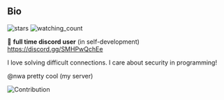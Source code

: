 ## Bio

<img src="https://img.shields.io/github/stars/subnwa?label=Stars" alt="stars"> <img src="https://komarev.com/ghpvc/?username=subnwa&color=brightgreen" alt="watching_count" />

:high_brightness: **full time discord user** (in self-development) https://discord.gg/SMHPwQchEe

I love solving difficult connections. I care about security in programming!

@nwa pretty cool (my server)


![Contribution](https://activity-graph.herokuapp.com/graph?username=subnwa&theme=react-dark&hide_border=true&area=true)
